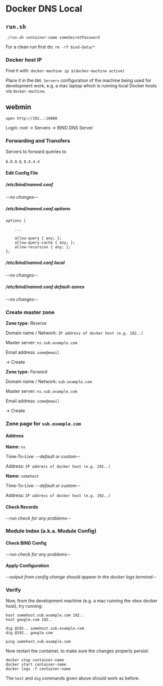 # Docker DNS Local

## `run.sh`

`./run.sh container-name someSecretPassword`

For a clean run first do: `rm -rf bind-data/*`

### Docker host IP

Find it with: `docker-machine ip $(docker-machine active)`

Place it in the `DNS Servers` configuration of the machine being used for development work, e.g. a mac laptop which is running local Docker hosts via `docker-machine`.

## webmin

`open http://192..:10000`

Login: root
-> Servers
-> BIND DNS Server

### Forwarding and Transfers

Servers to forward queries to

`8.8.8.8`, `8.8.4.4`

#### Edit Config File

##### /etc/bind/named.conf

*--no changes--*

##### /etc/bind/named.conf.options

```
options {

    ...

    allow-query { any; };
    allow-query-cache { any; };
    allow-recursion { any; };
};
```

##### /etc/bind/named.conf.local

*--no changes--*

##### /etc/bind/named.conf.default-zones

*--no changes--*

### Create master zone

**Zone type:** *Reverse*

Domain name / Network: `IP address of docker host (e.g. 192..)`

Master server: `ns.sub.example.com`

Email address: `some@email`

-> Create

**Zone type:** *Forward*

Domain name / Network: `sub.example.com`

Master server: `ns.sub.example.com`

Email address: `some@email`

-> Create

### Zone page for `sub.example.com`

#### Address

**Name:** `ns`

Time-To-Live: *--default or custom--*

Address: `IP address of docker host (e.g. 192..)`

**Name:** `somehost`

Time-To-Live: *--default or custom--*

Address: `IP address of docker host (e.g. 192..)`

#### Check Records

*--run check for any problems--*

### Module Index (a.k.a. Module Config)

#### Check BIND Config

*--run check for any problems--*

#### Apply Configuration

*--output from config change should appear in the docker logs terminal--*

### Verify

Now, from the development machine (e.g. a mac running the vbox docker host), try running:

```
host somehost.sub.example.com 192..
host google.com 192..

dig @192.. somehost.sub.example.com
dig @192.. google.com

ping somehost.sub.example.com
```

Now restart the container, to make sure the changes properly persist:

```
docker stop container-name
docker start container-name
docker logs -f container-name
```

The `host` and `dig` commands given above should work as before.
